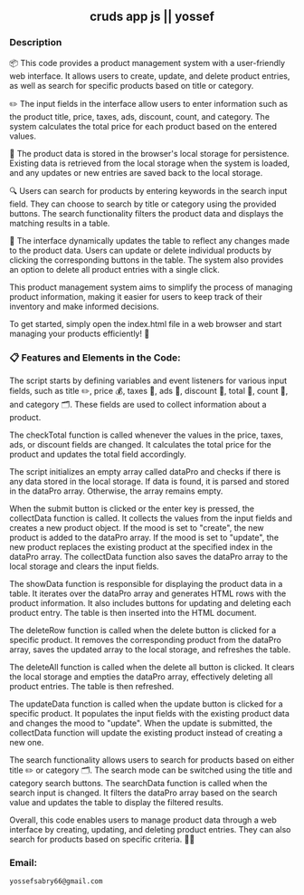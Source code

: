 <h2 align="center"> cruds app js || yossef </h2>

### Description

📦 This code provides a product management system with a user-friendly web interface. It allows users to create, update, and delete product entries, as well as search for specific products based on title or category.

✏️ The input fields in the interface allow users to enter information such as the product title, price, taxes, ads, discount, count, and category. The system calculates the total price for each product based on the entered values.

💾 The product data is stored in the browser's local storage for persistence. Existing data is retrieved from the local storage when the system is loaded, and any updates or new entries are saved back to the local storage.

🔍 Users can search for products by entering keywords in the search input field. They can choose to search by title or category using the provided buttons. The search functionality filters the product data and displays the matching results in a table.

🔄 The interface dynamically updates the table to reflect any changes made to the product data. Users can update or delete individual products by clicking the corresponding buttons in the table. The system also provides an option to delete all product entries with a single click.

This product management system aims to simplify the process of managing product information, making it easier for users to keep track of their inventory and make informed decisions.

To get started, simply open the index.html file in a web browser and start managing your products efficiently! 🚀


### 📋 Features and Elements in the Code:

The script starts by defining variables and event listeners for various input fields, such as title ✏️, price 💰, taxes 📝, ads 📢, discount 💸, total 💯, count 🔢, and category 🗂️. These fields are used to collect information about a product.

The checkTotal function is called whenever the values in the price, taxes, ads, or discount fields are changed. It calculates the total price for the product and updates the total field accordingly.

The script initializes an empty array called dataPro and checks if there is any data stored in the local storage. If data is found, it is parsed and stored in the dataPro array. Otherwise, the array remains empty.

When the submit button is clicked or the enter key is pressed, the collectData function is called. It collects the values from the input fields and creates a new product object. If the mood is set to "create", the new product is added to the dataPro array. If the mood is set to "update", the new product replaces the existing product at the specified index in the dataPro array. The collectData function also saves the dataPro array to the local storage and clears the input fields.

The showData function is responsible for displaying the product data in a table. It iterates over the dataPro array and generates HTML rows with the product information. It also includes buttons for updating and deleting each product entry. The table is then inserted into the HTML document.

The deleteRow function is called when the delete button is clicked for a specific product. It removes the corresponding product from the dataPro array, saves the updated array to the local storage, and refreshes the table.

The deleteAll function is called when the delete all button is clicked. It clears the local storage and empties the dataPro array, effectively deleting all product entries. The table is then refreshed.

The updateData function is called when the update button is clicked for a specific product. It populates the input fields with the existing product data and changes the mood to "update". When the update is submitted, the collectData function will update the existing product instead of creating a new one.

The search functionality allows users to search for products based on either title ✏️ or category 🗂️. The search mode can be switched using the title and category search buttons. The searchData function is called when the search input is changed. It filters the dataPro array based on the search value and updates the table to display the filtered results.

Overall, this code enables users to manage product data through a web interface by creating, updating, and deleting product entries. They can also search for products based on specific criteria. 💪🌐


### Email:
```
yossefsabry66@gmail.com
```